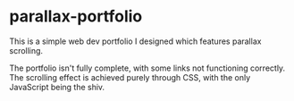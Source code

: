 # parallax-portfolio

This is a simple web dev portfolio I designed which features parallax scrolling.

The portfolio isn't fully complete, with some links not functioning correctly. The 
scrolling effect is achieved purely through CSS, with the only JavaScript being
the shiv. 